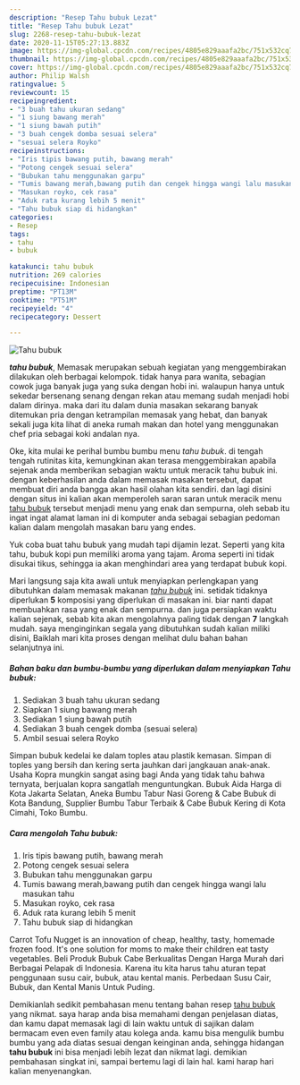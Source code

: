 ```yaml
---
description: "Resep Tahu bubuk Lezat"
title: "Resep Tahu bubuk Lezat"
slug: 2268-resep-tahu-bubuk-lezat
date: 2020-11-15T05:27:13.883Z
image: https://img-global.cpcdn.com/recipes/4805e829aaafa2bc/751x532cq70/tahu-bubuk-foto-resep-utama.jpg
thumbnail: https://img-global.cpcdn.com/recipes/4805e829aaafa2bc/751x532cq70/tahu-bubuk-foto-resep-utama.jpg
cover: https://img-global.cpcdn.com/recipes/4805e829aaafa2bc/751x532cq70/tahu-bubuk-foto-resep-utama.jpg
author: Philip Walsh
ratingvalue: 5
reviewcount: 15
recipeingredient:
- "3 buah tahu ukuran sedang"
- "1 siung bawang merah"
- "1 siung bawah putih"
- "3 buah cengek domba sesuai selera"
- "sesuai selera Royko"
recipeinstructions:
- "Iris tipis bawang putih, bawang merah"
- "Potong cengek sesuai selera"
- "Bubukan tahu menggunakan garpu"
- "Tumis bawang merah,bawang putih dan cengek hingga wangi lalu masukan tahu"
- "Masukan royko, cek rasa"
- "Aduk rata kurang lebih 5 menit"
- "Tahu bubuk siap di hidangkan"
categories:
- Resep
tags:
- tahu
- bubuk

katakunci: tahu bubuk 
nutrition: 269 calories
recipecuisine: Indonesian
preptime: "PT13M"
cooktime: "PT51M"
recipeyield: "4"
recipecategory: Dessert

---
```



![Tahu bubuk](https://img-global.cpcdn.com/recipes/4805e829aaafa2bc/751x532cq70/tahu-bubuk-foto-resep-utama.jpg)

<b><i>tahu bubuk</i></b>, Memasak merupakan sebuah kegiatan yang menggembirakan dilakukan oleh berbagai kelompok. tidak hanya para wanita, sebagian cowok juga banyak juga yang suka dengan hobi ini. walaupun hanya untuk sekedar bersenang senang dengan rekan atau memang sudah menjadi hobi dalam dirinya. maka dari itu dalam dunia masakan sekarang banyak ditemukan pria dengan ketrampilan memasak yang hebat, dan banyak sekali juga kita lihat di aneka rumah makan dan hotel yang menggunakan chef pria sebagai koki andalan nya.

Oke, kita mulai ke perihal bumbu bumbu menu <i>tahu bubuk</i>. di tengah tengah rutinitas kita, kemungkinan akan terasa menggembirakan apabila sejenak anda memberikan sebagian waktu untuk meracik tahu bubuk ini. dengan keberhasilan anda dalam memasak masakan tersebut, dapat membuat diri anda bangga akan hasil olahan kita sendiri. dan lagi disini dengan situs ini kalian akan memperoleh saran saran untuk meracik menu <u>tahu bubuk</u> tersebut menjadi menu yang enak dan sempurna, oleh sebab itu ingat ingat alamat laman ini di komputer anda sebagai sebagian pedoman kalian dalam mengolah masakan baru yang endes.

Yuk coba buat tahu bubuk yang mudah tapi dijamin lezat. Seperti yang kita tahu, bubuk kopi pun memiliki aroma yang tajam. Aroma seperti ini tidak disukai tikus, sehingga ia akan menghindari area yang terdapat bubuk kopi.


Mari langsung saja kita awali untuk menyiapkan perlengkapan yang dibutuhkan dalam memasak makanan <u><i>tahu bubuk</i></u> ini. setidak tidaknya diperlukan <b>5</b> komposisi yang diperlukan di masakan ini. biar nanti dapat membuahkan rasa yang enak dan sempurna. dan juga persiapkan waktu kalian sejenak, sebab kita akan mengolahnya paling tidak dengan <b>7</b> langkah mudah. saya menginginkan segala yang dibutuhkan sudah kalian miliki disini, Baiklah mari kita proses dengan melihat dulu bahan bahan selanjutnya ini.

<!--inarticleads1-->

##### Bahan baku dan bumbu-bumbu yang diperlukan dalam menyiapkan Tahu bubuk:

1. Sediakan 3 buah tahu ukuran sedang
1. Siapkan 1 siung bawang merah
1. Sediakan 1 siung bawah putih
1. Sediakan 3 buah cengek domba (sesuai selera)
1. Ambil sesuai selera Royko


Simpan bubuk kedelai ke dalam toples atau plastik kemasan. Simpan di toples yang bersih dan kering serta jauhkan dari jangkauan anak-anak. Usaha Kopra mungkin sangat asing bagi Anda yang tidak tahu bahwa ternyata, berjualan kopra sangatlah menguntungkan. Bubuk Aida Harga di Kota Jakarta Selatan, Aneka Bumbu Tabur Nasi Goreng &amp; Cabe Bubuk di Kota Bandung, Supplier Bumbu Tabur Terbaik &amp; Cabe Bubuk Kering di Kota Cimahi, Toko Bumbu. 

<!--inarticleads2-->

##### Cara mengolah Tahu bubuk:

1. Iris tipis bawang putih, bawang merah
1. Potong cengek sesuai selera
1. Bubukan tahu menggunakan garpu
1. Tumis bawang merah,bawang putih dan cengek hingga wangi lalu masukan tahu
1. Masukan royko, cek rasa
1. Aduk rata kurang lebih 5 menit
1. Tahu bubuk siap di hidangkan


Carrot Tofu Nugget is an innovation of cheap, healthy, tasty, homemade frozen food. It&#39;s one solution for moms to make their children eat tasty vegetables. Beli Produk Bubuk Cabe Berkualitas Dengan Harga Murah dari Berbagai Pelapak di Indonesia. Karena itu kita harus tahu aturan tepat penggunaan susu cair, bubuk, atau kental manis. Perbedaan Susu Cair, Bubuk, dan Kental Manis Untuk Puding. 

Demikianlah sedikit pembahasan menu tentang bahan resep <u>tahu bubuk</u> yang nikmat. saya harap anda bisa memahami dengan penjelasan diatas, dan kamu dapat memasak lagi di lain waktu untuk di sajikan dalam bermacam even even family atau kolega anda. kamu bisa mengulik bumbu bumbu yang ada diatas sesuai dengan keinginan anda, sehingga hidangan <b>tahu bubuk</b> ini bisa menjadi lebih lezat dan nikmat lagi. demikian pembahasan singkat ini, sampai bertemu lagi di lain hal. kami harap hari kalian menyenangkan.
